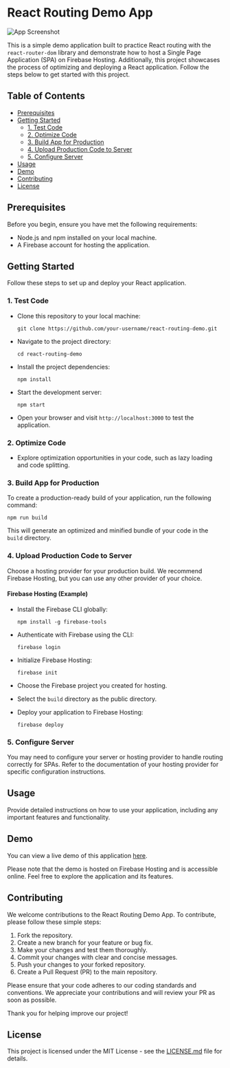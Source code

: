 # React Routing Demo App

![App Screenshot](https://res.cloudinary.com/tawfeer/image/upload/v1695475548/hostin-spa-firebase_pay5of.png)

This is a simple demo application built to practice React routing with the `react-router-dom` library and demonstrate how to host a Single Page Application (SPA) on Firebase Hosting. Additionally, this project showcases the process of optimizing and deploying a React application. Follow the steps below to get started with this project.

## Table of Contents

- [Prerequisites](#prerequisites)
- [Getting Started](#getting-started)
  - [1. Test Code](#1-test-code)
  - [2. Optimize Code](#2-optimize-code)
  - [3. Build App for Production](#3-build-app-for-production)
  - [4. Upload Production Code to Server](#4-upload-production-code-to-server)
  - [5. Configure Server](#5-configure-server)
- [Usage](#usage)
- [Demo](#demo)
- [Contributing](#contributing)
- [License](#license)

## Prerequisites

Before you begin, ensure you have met the following requirements:

- Node.js and npm installed on your local machine.
- A Firebase account for hosting the application.

## Getting Started

Follow these steps to set up and deploy your React application.

### 1. Test Code

- Clone this repository to your local machine:

  ```shell
  git clone https://github.com/your-username/react-routing-demo.git
  ```

- Navigate to the project directory:

  ```shell
  cd react-routing-demo
  ```

- Install the project dependencies:

  ```shell
  npm install
  ```

- Start the development server:

  ```shell
  npm start
  ```

- Open your browser and visit `http://localhost:3000` to test the application.

### 2. Optimize Code

- Explore optimization opportunities in your code, such as lazy loading and code splitting.

### 3. Build App for Production

To create a production-ready build of your application, run the following command:

```shell
npm run build
```

This will generate an optimized and minified bundle of your code in the `build` directory.

### 4. Upload Production Code to Server

Choose a hosting provider for your production build. We recommend Firebase Hosting, but you can use any other provider of your choice.

#### Firebase Hosting (Example)

- Install the Firebase CLI globally:

  ```shell
  npm install -g firebase-tools
  ```

- Authenticate with Firebase using the CLI:

  ```shell
  firebase login
  ```

- Initialize Firebase Hosting:

  ```shell
  firebase init
  ```

- Choose the Firebase project you created for hosting.

- Select the `build` directory as the public directory.

- Deploy your application to Firebase Hosting:

  ```shell
  firebase deploy
  ```

### 5. Configure Server

You may need to configure your server or hosting provider to handle routing correctly for SPAs. Refer to the documentation of your hosting provider for specific configuration instructions.

## Usage

Provide detailed instructions on how to use your application, including any important features and functionality.

## Demo

You can view a live demo of this application [here](https://react-deployment-demo-0452.firebaseapp.com/).

Please note that the demo is hosted on Firebase Hosting and is accessible online. Feel free to explore the application and its features.

## Contributing

We welcome contributions to the React Routing Demo App. To contribute, please follow these simple steps:

1. Fork the repository.
2. Create a new branch for your feature or bug fix.
3. Make your changes and test them thoroughly.
4. Commit your changes with clear and concise messages.
5. Push your changes to your forked repository.
6. Create a Pull Request (PR) to the main repository.

Please ensure that your code adheres to our coding standards and conventions. We appreciate your contributions and will review your PR as soon as possible.

Thank you for helping improve our project!

## License

This project is licensed under the MIT License - see the [LICENSE.md](LICENSE.md) file for details.
```

